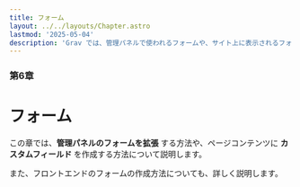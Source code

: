 ```yaml
---
title: フォーム
layout: ../../layouts/Chapter.astro
lastmod: '2025-05-04'
description: 'Grav では、管理パネルで使われるフォームや、サイト上に表示されるフォームを簡単に設定・編集できます。'
---
```


### 第6章

# フォーム

この章では、**管理パネルのフォームを拡張** する方法や、ページコンテンツに **カスタムフィールド** を作成する方法について説明します。

また、フロントエンドのフォームの作成方法についても、詳しく説明します。

